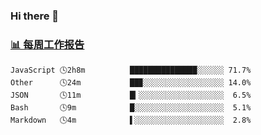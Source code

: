### Hi there 👋

<!-- waka-box start -->
### <a href="https://gist.github.com/b3f90cfdb958d2401b019f821c34c859" target="_blank">📊 每周工作报告</a>
```text
JavaScript 🕓2h8m          ███████████████░░░░░░ 71.7%
Other      🕓24m           ██▉░░░░░░░░░░░░░░░░░░ 14.0%
JSON       🕓11m           █▎░░░░░░░░░░░░░░░░░░░  6.5%
Bash       🕓9m            █░░░░░░░░░░░░░░░░░░░░  5.1%
Markdown   🕓4m            ▌░░░░░░░░░░░░░░░░░░░░  2.8%
```
<!-- waka-box end -->

<!--
**yiningv/yiningv** is a ✨ _special_ ✨ repository because its `README.md` (this file) appears on your GitHub profile.
Here are some ideas to get you started:
- 🔭 I’m currently working on ...
- 🌱 I’m currently learning ...
- 👯 I’m looking to collaborate on ...
- 🤔 I’m looking for help with ...
- 💬 Ask me about ...
- 📫 How to reach me: ...
- 😄 Pronouns: ...
- ⚡ Fun fact: ...
-->
